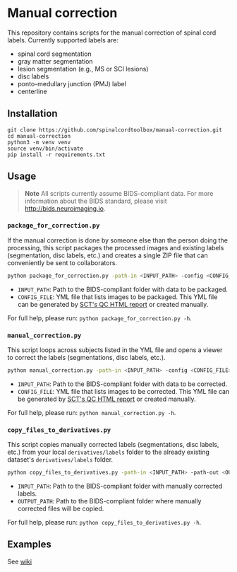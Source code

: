 # Manual correction

This repository contains scripts for the manual correction of spinal cord labels. Currently supported labels are: 
- spinal cord segmentation
- gray matter segmentation
- lesion segmentation (e.g., MS or SCI lesions)
- disc labels
- ponto-medullary junction (PMJ) label
- centerline

## Installation

```console
git clone https://github.com/spinalcordtoolbox/manual-correction.git
cd manual-correction
python3 -m venv venv
source venv/bin/activate
pip install -r requirements.txt
```

## Usage

> **Note** All scripts currently assume BIDS-compliant data. For more information about the BIDS standard, please visit http://bids.neuroimaging.io.

### `package_for_correction.py`

If the manual correction is done by someone else than the person doing the processing, this script packages the processed images and existing labels (segmentation, disc labels, etc.) and creates a single ZIP file that can conveniently be sent to collaborators.

```bash
python package_for_correction.py -path-in <INPUT_PATH> -config <CONFIG_FILE>
```

- `INPUT_PATH`: Path to the BIDS-compliant folder with data to be packaged.
- `CONFIG_FILE`: YML file that lists images to be packaged. This YML file can be generated by [SCT's QC HTML report](https://spinalcordtoolbox.com/overview/concepts/inspecting-results-qc-fsleyes.html#how-do-i-use-the-qc-report) or created manually. 

For full help, please run: `python package_for_correction.py -h`.

### `manual_correction.py`

This script loops across subjects listed in the YML file and opens a viewer to correct the labels (segmentations, disc labels, etc.). 

```bash
python manual_correction.py -path-in <INPUT_PATH> -config <CONFIG_FILE>
```

- `INPUT_PATH`: Path to the BIDS-compliant folder with data to be corrected.
- `CONFIG_FILE`: YML file that lists images to be corrected. This YML file can be generated by [SCT's QC HTML report](https://spinalcordtoolbox.com/overview/concepts/inspecting-results-qc-fsleyes.html#how-do-i-use-the-qc-report) or created manually. 

For full help, please run: `python manual_correction.py -h`.

### `copy_files_to_derivatives.py`

This script copies manually corrected labels (segmentations, disc labels, etc.) from your local `derivatives/labels` folder to the already existing dataset's `derivatives/labels` folder.

```bash
python copy_files_to_derivatives.py -path-in <INPUT_PATH> -path-out <OUTPUT_PATH>
```

- `INPUT_PATH`: Path to the BIDS-compliant folder with manually corrected labels.
- `OUTPUT_PATH`: Path to the BIDS-compliant folder where manually corrected files will be copied.

For full help, please run: `python copy_files_to_derivatives.py -h`.

## Examples

See [wiki](https://github.com/spinalcordtoolbox/manual-correction/wiki)
